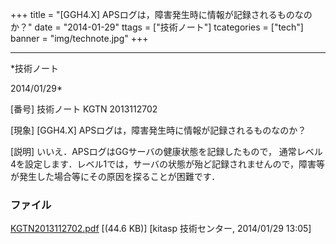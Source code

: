 ﻿+++
title = "[GGH4.X] APSログは，障害発生時に情報が記録されるものなのか？"
date = "2014-01-29"
ttags = ["技術ノート"]
tcategories = ["tech"]
banner = "img/technote.jpg"
+++

-----------------------------------------------------------------------------------------------------------------------------

*技術ノート

2014/01/29*


[番号]
技術ノート KGTN 2013112702

[現象]
[GGH4.X] APSログは，障害発生時に情報が記録されるものなのか？

[説明]
いいえ．APSログはGGサーバの健康状態を記録したもので，
通常レベル4を設定します．レベル1では，サーバの状態が殆ど記録されませんので，障害等が発生した場合等にその原因を探ることが困難です．


### ファイル

 
 


[KGTN2013112702.pdf](http://techreport.kitasp.net/attachments/download/1426/KGTN2013112702.pdf)
 [(44.6 KB)] [kitasp 技術センター, 2014/01/29
13:05]


 


 

